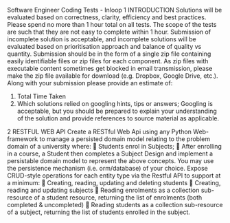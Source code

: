 Software Engineer
Coding Tests - Inloop
1 INTRODUCTION
Solutions will be evaluated based on correctness, clarity, efficiency and best practices. Please spend
no more than 1 hour total on all tests. The scope of the tests are such that they are not easy to
complete within 1 hour. Submission of incomplete solution is acceptable, and incomplete solutions
will be evaluated based on prioritisation approach and balance of quality vs quantity.
Submission should be in the form of a single zip file containing easily identifiable files or zip files for
each component.
As zip files with executable content sometimes get blocked in email transmission, please make the
zip file available for download (e.g. Dropbox, Google Drive, etc.).
Along with your submission please provide an estimate of:
1) Total Time Taken
2) Which solutions relied on googling hints, tips or answers; Googling is acceptable, but you
should be prepared to explain your understanding of the solution and provide references to
source material as applicable.

2 RESTFUL WEB API
Create a RESTful Web Api using any Python Web-framework to manage a persisted domain model
relating to the problem domain of a university where:
 Students enrol in Subjects;
 After enrolling in a course, a Student then completes a Subject
Design and implement a persistable domain model to represent the above concepts. You may use
the persistence mechanism (i.e. orm/database) of your choice.
Expose CRUD-style operations for each entity type via the Restful API to support at a minimum:
 Creating, reading, updating and deleting students
 Creating, reading and updating subjects
 Reading enrolments as a collection sub-resource of a student resource, returning the list of
enrolments (both completed &amp; uncompleted)
 Reading students as a collection sub-resource of a subject, returning the list of students
enrolled in the subject.
